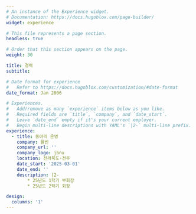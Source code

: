 ```yaml
---
# An instance of the Experience widget.
# Documentation: https://docs.hugoblox.com/page-builder/
widget: experience

# This file represents a page section.
headless: true

# Order that this section appears on the page.
weight: 30

title: 경력
subtitle:

# Date format for experience
#   Refer to https://docs.hugoblox.com/customization/#date-format
date_format: Jan 2006

# Experiences.
#   Add/remove as many `experience` items below as you like.
#   Required fields are `title`, `company`, and `date_start`.
#   Leave `date_end` empty if it's your current employer.
#   Begin multi-line descriptions with YAML's `|2-` multi-line prefix.
experience:
  - title: 동아리 운영
    company: 활빈
    company_url: ''
    company_logo: jbnu
    location: 전라북도-전주
    date_start: '2025-03-01'
    date_end: ''
    description: |2-
        * 25년도 1학기 부회장
        * 25년도 2학기 회장

design:
  columns: '1'
---
```


